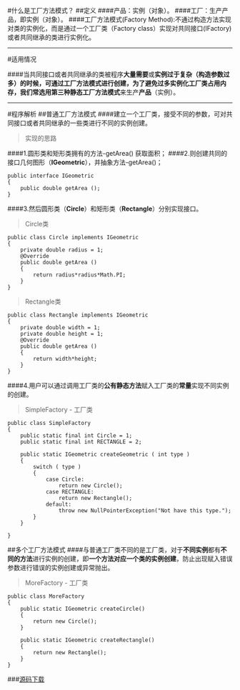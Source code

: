 #什么是工厂方法模式？
##定义
####产品：实例（对象）。
####工厂：生产产品，即实例（对象）。
####工厂方法模式(Factory Method):不通过构造方法实现对类的实例化，而是通过一个工厂类（Factory class）实现对共同接口(IFactory)或者共同继承的类进行实例化。


----------


#适用情况

####当共同接口或者共同继承的类被程序**大量需要**或**实例过于复杂（构造参数过多）**的时候，可通过工厂方法模式进行创建，为了避免过多实例化工厂类占用内存，我们常选用第三种**静态工厂方法模式**来生产**产品**（实例）。


----------


#程序解析
##普通工厂方法模式
####建立一个工厂类，接受不同的参数，可对共同接口或者共同继承的一些类进行不同的实例创建。

> 实现的思路

####1.圆形类和矩形类拥有的方法-getArea() 获取面积；
####2.则创建共同的接口几何图形（**IGeometric**），并抽象方法-getArea()；

```
public interface IGeometric
{
	public double getArea ();
}
```

####3.然后圆形类（**Circle**）和矩形类（**Rectangle**）分别实现接口。

> Circle类

```
public class Circle implements IGeometric
{
	private double radius = 1;
	@Override
	public double getArea ()
	{
		return radius*radius*Math.PI;
	}
}
```

> Rectangle类

```
public class Rectangle implements IGeometric
{
	private double width = 1;
	private double height = 1;
	@Override
	public double getArea ()
	{
		return width*height;
	}
}
```


####4.用户可以通过调用工厂类的**公有静态方法**赋入工厂类的**常量**实现不同实例的创建。

>SimpleFactory - 工厂类

```
public class SimpleFactory
{
	public static final int Circle = 1;
	public static final int RECTANGLE = 2;
	
	public static IGeometric createGeometric ( int type )
	{
		switch ( type )
		{
			case Circle:
				return new Circle();
			case RECTANGLE:
				return new Rectangle();
			default:
				throw new NullPointerException("Not have this type.");
		}
	}
	
}
```

##多个工厂方法模式
####与普通工厂类不同的是工厂类，对于**不同实例**都有**不同的方法**进行实例的创建，即**一个方法对应一个类的实例创建**，防止出现赋入错误参数进行错误的实例创建或异常抛出。

> MoreFactory - 工厂类

```
public class MoreFactory
{
	public static IGeometric createCircle()
	{
		return new Circle();
	}
	
	public static IGeometric createRectangle()
	{
		return new Rectangle();
	}
}
```

###[源码下载](https://github.com/MadJieJie/FactoryMethod.git) 

